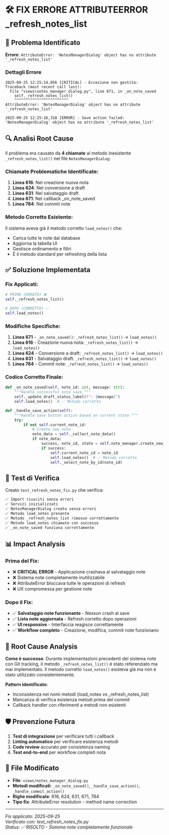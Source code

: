 # 🛠️ FIX ERRORE ATTRIBUTEERROR _refresh_notes_list

## 🐛 Problema Identificato

**Errore**: `AttributeError: 'NotesManagerDialog' object has no attribute '_refresh_notes_list'`

### Dettagli Errore
```
2025-09-25 12:25:14,056 [CRITICAL] - Eccezione non gestita:
Traceback (most recent call last):
  File "views\notes_manager_dialog.py", line 671, in _on_note_saved
    self._refresh_notes_list()
    ^^^^^^^^^^^^^^^^^^^^^^^^
AttributeError: 'NotesManagerDialog' object has no attribute '_refresh_notes_list'

2025-09-25 12:25:16,318 [ERROR] - Save action failed: 
'NotesManagerDialog' object has no attribute '_refresh_notes_list'
```

## 🔍 Analisi Root Cause

Il problema era causato da **4 chiamate** al metodo inesistente `_refresh_notes_list()` nel file `NotesManagerDialog`:

### Chiamate Problematiche Identificate:
1. **Linea 616**: Nel creazione nuova nota
2. **Linea 624**: Nel conversione a draft
3. **Linea 631**: Nel salvataggio draft
4. **Linea 671**: Nel callback _on_note_saved
5. **Linea 784**: Nel commit note

### Metodo Corretto Esistente:
Il sistema aveva già il metodo corretto `load_notes()` che:
- Carica tutte le note dal database
- Aggiorna la tabella UI
- Gestisce ordinamento e filtri
- È il metodo standard per refreshing della lista

## ✅ Soluzione Implementata

### Fix Applicati:
```python
# PRIMA (ERRATO) ❌
self._refresh_notes_list()

# DOPO (CORRETTO) ✅  
self.load_notes()
```

### Modifiche Specifiche:
1. **Linea 671** - `_on_note_saved()`: `_refresh_notes_list()` → `load_notes()`
2. **Linea 616** - Creazione nuova nota: `_refresh_notes_list()` → `load_notes()`
3. **Linea 624** - Conversione a draft: `_refresh_notes_list()` → `load_notes()`
4. **Linea 631** - Salvataggio draft: `_refresh_notes_list()` → `load_notes()`
5. **Linea 784** - Commit note: `_refresh_notes_list()` → `load_notes()`

### Codice Corretto Finale:
```python
def _on_note_saved(self, note_id: int, message: str):
    """Handle successful note save."""
    self._update_draft_status_label(f"✓ {message}")
    self.load_notes()  # ✅ Metodo corretto

def _handle_save_action(self):
    """Handle save button action based on current state."""
    try:
        if not self.current_note_id:
            # Create new note
            note_data = self._collect_note_data()
            if note_data:
                success, note_id, state = self.note_manager.create_new_note(note_data)
                if success:
                    self.current_note_id = note_id
                    self.load_notes()  # ✅ Metodo corretto
                    self._select_note_by_id(note_id)
```

## 🧪 Test di Verifica

Creato `test_refresh_notes_fix.py` che verifica:

```bash
✅ Import riusciti senza errori
✅ Servizi inizializzati
✅ NotesManagerDialog creato senza errori
✅ Metodo load_notes presente
✅ Metodo _refresh_notes_list rimosso correttamente
✅ Metodo load_notes chiamato con successo
✅ _on_note_saved funziona correttamente
```

## 📊 Impact Analysis

### Prima del Fix:
- ❌ **CRITICAL ERROR** - Applicazione crashava al salvataggio note
- ❌ Sistema note completamente inutilizzabile
- ❌ AttributeError bloccava tutte le operazioni di refresh
- ❌ UX compromessa per gestione note

### Dopo il Fix:
- ✅ **Salvataggio note funzionante** - Nessun crash al save
- ✅ **Lista note aggiornata** - Refresh corretto dopo operazioni
- ✅ **UI responsive** - Interfaccia reagisce correttamente
- ✅ **Workflow completo** - Creazione, modifica, commit note funzionano

## 🔄 Root Cause Analysis

**Come è successo**: Durante implementazioni precedenti del sistema note con Git tracking, il metodo `_refresh_notes_list()` è stato referenziato ma mai implementato. Il metodo corretto `load_notes()` esisteva già ma non è stato utilizzato consistentemente.

**Pattern identificato**: 
- Inconsistenza nei nomi metodi (load_notes vs _refresh_notes_list)
- Mancanza di verifica esistenza metodi prima del commit
- Callback handler con riferimenti a metodi non esistenti

## 🛡️ Prevenzione Futura

1. **Test di integrazione** per verificare tutti i callback
2. **Linting automatico** per verificare esistenza metodi
3. **Code review** accurato per consistenza naming
4. **Test end-to-end** per workflow completi nota

## 📝 File Modificato

- **File**: `views/notes_manager_dialog.py`
- **Metodi modificati**: `_on_note_saved()`, `_handle_save_action()`, `_handle_commit_action()`
- **Righe modificate**: 616, 624, 631, 671, 784
- **Tipo fix**: AttributeError resolution - method name correction

---

*Fix applicato: 2025-09-25*  
*Verificato con: test_refresh_notes_fix.py*  
*Status: ✅ RISOLTO - Sistema note completamente funzionale*